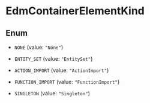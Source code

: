 

# EdmContainerElementKind

## Enum


* `NONE` (value: `"None"`)

* `ENTITY_SET` (value: `"EntitySet"`)

* `ACTION_IMPORT` (value: `"ActionImport"`)

* `FUNCTION_IMPORT` (value: `"FunctionImport"`)

* `SINGLETON` (value: `"Singleton"`)



